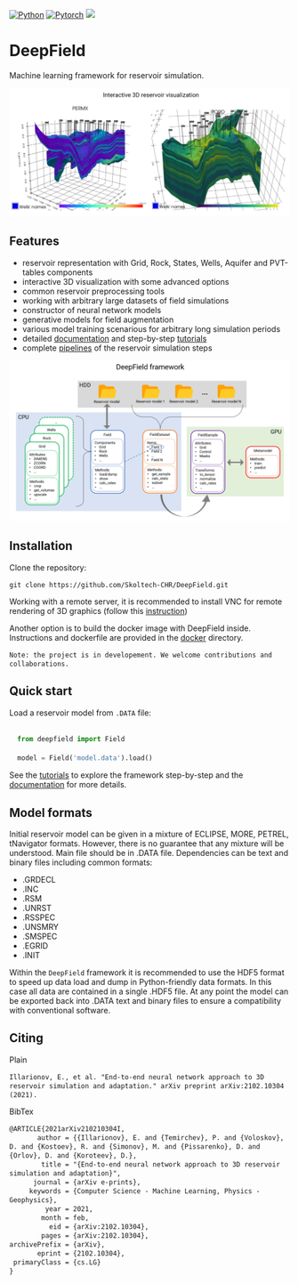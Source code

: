 [![Python](https://img.shields.io/badge/python-3-blue.svg)](https://python.org)
[![Pytorch](https://img.shields.io/badge/PyTorch-orange.svg)](https://pytorch.org)
![](https://github.com/Skoltech-CHR/DeepField/workflows/pylint-check/badge.svg)


# DeepField

Machine learning framework for reservoir simulation.

![img](static/3d_basic.PNG)

## Features

* reservoir representation with Grid, Rock, States, Wells, Aquifer and PVT-tables components
* interactive 3D visualization with some advanced options
* common reservoir preprocessing tools
* working with arbitrary large datasets of field simulations
* constructor of neural network models
* generative models for field augmentation
* various model training scenarious for arbitrary long simulation periods
* detailed [documentation](https://Skoltech-CHR.github.io/DeepField) and step-by-step [tutorials](/tutorials)
* complete [pipelines](/pipelines) of the reservoir simulation steps


![img](static/framework.PNG)

## Installation

Clone the repository:

    git clone https://github.com/Skoltech-CHR/DeepField.git

Working with a remote server, it is recommended to install
VNC for remote rendering of 3D graphics (follow this [instruction](./vnc/README.md))

Another option is to build the docker image with DeepField inside.
Instructions and dockerfile are provided in the [docker](./docker) directory.

```
Note: the project is in developement. We welcome contributions and collaborations.
```

## Quick start

Load a reservoir model from `.DATA` file:

```python

  from deepfield import Field

  model = Field('model.data').load()
```

See the [tutorials](./tutorials) to explore the framework step-by-step
and the [documentation](https://Skoltech-CHR.github.io/DeepField) for more details.


## Model formats

Initial reservoir model can be given in a mixture of ECLIPSE, MORE, PETREL, tNavigator formats.
However, there is no guarantee that any mixture will be understood.
Main file should be in .DATA file. Dependencies can be text and binary files including common formats:

* .GRDECL
* .INC
* .RSM
* .UNRST
* .RSSPEC
* .UNSMRY
* .SMSPEC
* .EGRID
* .INIT

Within the `DeepField` framework it is recommended to use the HDF5 format
to speed up data load and dump in Python-friendly data formats. In this
case all data are contained in a single .HDF5 file. At any point the model
can be exported back into .DATA text and binary files to ensure a compatibility
with conventional software.

## Citing

Plain
```
Illarionov, E., et al. "End-to-end neural network approach to 3D reservoir simulation and adaptation." arXiv preprint arXiv:2102.10304 (2021).
```

BibTex
```
@ARTICLE{2021arXiv210210304I,
       author = {{Illarionov}, E. and {Temirchev}, P. and {Voloskov}, D. and {Kostoev}, R. and {Simonov}, M. and {Pissarenko}, D. and {Orlov}, D. and {Koroteev}, D.},
        title = "{End-to-end neural network approach to 3D reservoir simulation and adaptation}",
      journal = {arXiv e-prints},
     keywords = {Computer Science - Machine Learning, Physics - Geophysics},
         year = 2021,
        month = feb,
          eid = {arXiv:2102.10304},
        pages = {arXiv:2102.10304},
archivePrefix = {arXiv},
       eprint = {2102.10304},
 primaryClass = {cs.LG}
}
```
